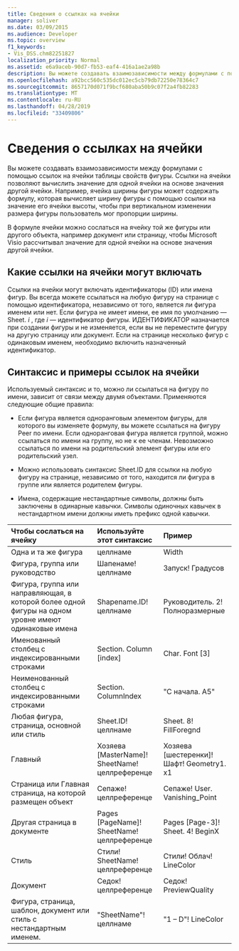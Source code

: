 ```yaml
---
title: Сведения о ссылках на ячейки
manager: soliver
ms.date: 03/09/2015
ms.audience: Developer
ms.topic: overview
f1_keywords:
- Vis_DSS.chm82251827
localization_priority: Normal
ms.assetid: e6a9aceb-90d7-fb53-eaf4-416a1ae2a98b
description: Вы можете создавать взаимозависимости между формулами с помощью ссылок на ячейки таблицы свойств фигуры. Ссылки на ячейки позволяют вычислить значение для одной ячейки на основе значения другой ячейки. Например, ячейка ширины фигуры может содержать формулу, которая вычисляет ширину фигуры с помощью ссылки на значение его ячейки высоты, чтобы при вертикальном изменении размера фигуры пользователь мог пропорции ширины.
ms.openlocfilehash: a92bcc560c535dc012ec5cb79db72250e78364c7
ms.sourcegitcommit: 8657170d071f9bcf680aba50b9c07f2a4fb82283
ms.translationtype: MT
ms.contentlocale: ru-RU
ms.lasthandoff: 04/28/2019
ms.locfileid: "33409806"
---
```

# <a name="about-cell-references"></a>Сведения о ссылках на ячейки

Вы можете создавать взаимозависимости между формулами с помощью ссылок на ячейки таблицы свойств фигуры. Ссылки на ячейки позволяют вычислить значение для одной ячейки на основе значения другой ячейки. Например, ячейка ширины фигуры может содержать формулу, которая вычисляет ширину фигуры с помощью ссылки на значение его ячейки высоты, чтобы при вертикальном изменении размера фигуры пользователь мог пропорции ширины.
  
В формуле ячейки можно сослаться на ячейку той же фигуры или другого объекта, например документ или страницу, чтобы Microsoft Visio рассчитывал значение для одной ячейки на основе значения другой ячейки.
  
## <a name="what-cell-references-can-include"></a>Какие ссылки на ячейки могут включать

Ссылки на ячейки могут включать идентификаторы (ID) или имена фигур. Вы всегда можете ссылаться на любую фигуру на странице с помощью идентификатора, независимо от того, является ли фигура именем или нет. Если фигура не имеет имени, ее имя по умолчанию — Sheet. *i* , где *i* — идентификатор фигуры. ИДЕНТИФИКАТОР назначается при создании фигуры и не изменяется, если вы не переместите фигуру на другую страницу или документ. Если на странице несколько фигур с одинаковым именем, необходимо включить назначенный идентификатор. 
  
## <a name="cell-reference-syntax-and-examples"></a>Синтаксис и примеры ссылок на ячейки

Используемый синтаксис и то, можно ли ссылаться на фигуру по имени, зависит от связи между двумя объектами. Применяются следующие общие правила:
  
- Если фигура является одноранговым элементом фигуры, для которого вы изменяете формулу, вы можете ссылаться на фигуру Peer по имени. Если одноранговая фигура является группой, можно ссылаться по имени на группу, но не к ее членам. Невозможно ссылаться по имени на родительский элемент фигуры или его родительский узел.
    
- Можно использовать синтаксис Sheet.ID для ссылки на любую фигуру на странице, независимо от того, находится ли фигура в группе или является родителем фигуры.
    
- Имена, содержащие нестандартные символы, должны быть заключены в одинарные кавычки. Символы одиночных кавычек в нестандартном имени должны иметь префикс одной кавычки.
    
|**Чтобы сослаться на ячейку**|**Используйте этот синтаксис**|**Пример**|
|:-----|:-----|:-----|
|Одна и та же фигура  <br/> | целлнаме  <br/> | Width  <br/> |
| Фигура, группа или руководство  <br/> | Шапенаме! целлнаме  <br/> | Запуск! Градусов  <br/> |
| Фигура, группа или направляющая, в которой более одной фигуры на одном уровне имеют одинаковые имена  <br/> | Shapename.ID! целлнаме  <br/> | Руководитель. 2! Полноразмерные  <br/> |
| Именованный столбец с индексированными строками  <br/> | Section. Column [index]  <br/> | Char. Font [3]  <br/> |
| Неименованный столбец с индексированными строками  <br/> | Section. ColumnIndex  <br/> | "С начала. A5"  <br/> |
| Любая фигура, страница, основной или стиль  <br/> | Sheet.ID! целлнаме  <br/> | Sheet. 8! FillForegnd  <br/> |
| Главный  <br/> | Хозяева [MasterName]! SheetName! целлреференце  <br/> | Хозяева [шестеренки]! Шафт! Geometry1. x1  <br/> |
| Страница или Главная страница, на которой размещен объект  <br/> | Сепаже! целлреференце  <br/> | Сепаже! User. Vanishing_Point  <br/> |
| Другая страница в документе  <br/> | Pages [PageName]! SheetName! целлреференце  <br/> | Pages [Page-3]! Sheet. 4! BeginX  <br/> |
| Стиль  <br/> | Стили! SheetName! целлреференце  <br/> | Стили! Облач! LineColor  <br/> |
| Документ  <br/> | Седок! целлреференце  <br/> | Седок! PreviewQuality  <br/> |
| Фигура, страница, шаблон, документ или стиль с нестандартным именем.  <br/> | "SheetName"! целлнаме  <br/> | "1 – D"! LineColor  <br/> |
   

